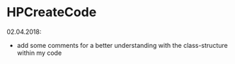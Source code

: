 # HPCreateCode
02.04.2018:
  - add some comments for a better understanding with the class-structure within my code 
